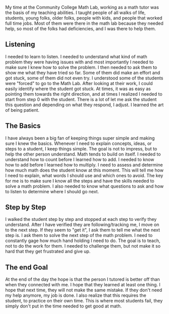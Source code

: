 My time at the Community College Math Lab, working as a math tutor was the basis of my teaching abilities. I taught people of all walks of life, students, young folks, older folks, people with kids, and people that worked full time jobs. Most of them were there in the math lab because they needed help, so most of the folks had deficiencies, and I was there to help them. 

## Listening
I needed to learn to listen. I needed to understand what kind of math problem they were having issues with and most importantly I needed to make sure I knew how to solve the problem. I then needed to ask them to show me what they have tried so far. Some of them did make an effort and got stuck, some of them did not even try. I understood some of the students were "forced" to go to the Math Lab. After looking at their work, I could easily identify where the student got stuck. At times, it was as easy as pointing them towards the right direction, and at times I realized I needed to start from step 0 with the student. There is a lot of let me ask the student this question and depending on what they respond, I adjust. I learned the art of being patient.

## The Basics
I have always been a big fan of keeping things super simple and making sure I knew the basics. Whenever I need to explain concepts, ideas, or steps to a student, I keep things simple. The goal is not to impress, but to help the other person understand. Math tends to build on itself. I needed to understand how to count before I learned how to add. I needed to know how to add before I learned how to multiply. I need to assess and determine how much math does the student know at this moment. This will tell me how I need to explain, what words I should use and which ones to avoid. The key for me is to make sure I know all the steps and have the skills needed to solve a math problem. I also needed to know what questions to ask and how to listen to determine where I should go next.

## Step by Step
I walked the student step by step and stopped at each step to verify they understand. After I have verified they are following/tracking me, I move on to the next step. If they seem to "get it", I ask them to tell me what the next step is. I ask them to solve the next step of the math problem. I need to constantly gage how much hand holding I need to do. The goal is to teach, not to do the work for them. I needed to challenge them, but not make it so hard that they get frustrated and give up.

## The end Goal
At the end of the day the hope is that the person I tutored is better off than when they connected with me. I hope that they learned at least one thing. I hope that next time, they will not make the same mistake. If they don't need my help anymore, my job is done. I also realize that this requires the student, to practice on their own time. This is where most students fail, they simply don't put in the time needed to get good at math.




